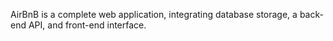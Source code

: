 AirBnB is a complete web application, integrating database storage, a back-end API, and front-end interface.
